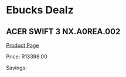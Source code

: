 
# Ebucks Dealz
## ACER SWIFT 3 NX.A0REA.002
[Product Page](https://www.ebucks.com/web/shop/productSelected.do?prodId=1193411701&catId=714946558)

Price: R13399.00

Savings: 


	